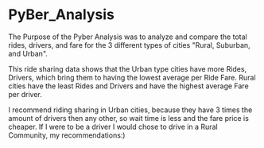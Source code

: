 # PyBer_Analysis

The Purpose of the Pyber Analysis was to analyze and compare the total rides, drivers, and fare for the 3 different types of cities "Rural, Suburban, and Urban". 

This ride sharing data shows that the Urban type cities have more Rides, Drivers, which bring them to having the lowest average per Ride Fare. Rural cities have the least Rides and Drivers and have the highest average Fare per driver.

I recommend riding sharing in Urban cities, because they have 3 times the amount of drivers then any other, so wait time is less and the fare price is cheaper. If I were to be a driver I would chose to drive in a Rural Community, my recommendations:)
